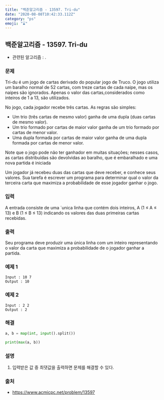 ```yaml
---
title: "백준알고리즘 - 13597. Tri-du"
date: "2020-08-08T10:42:33.112Z"
category: "ps"
emoji: "⌛"
---
```


## 백준알고리즘 - 13597. Tri-du

- 관련된 알고리즘 : .

### 문제

Tri-du é um jogo de cartas derivado do popular jogo de Truco. O jogo utiliza um baralho normal de 52 cartas, com treze cartas de cada naipe, mas os naipes são ignorados. Apenas o valor das cartas,considerados como inteiros de 1 a 13, são utilizados.

No jogo, cada jogador recebe três cartas. As regras são simples:

- Um trio (três cartas de mesmo valor) ganha de uma dupla (duas cartas de mesmo valor).
- Um trio formado por cartas de maior valor ganha de um trio formado por cartas de menor valor.
- Uma dupla formada por cartas de maior valor ganha de uma dupla formada por cartas de menor valor.

Note que o jogo pode não ter ganhador em muitas situações; nesses casos, as cartas distribuídas são devolvidas ao baralho, que é embaralhado e uma nova partida é iniciada

Um jogador já recebeu duas das cartas que deve receber, e conhece seus valores. Sua tarefa é escrever um programa para determinar qual o valor da terceira carta que maximiza a probabilidade de esse jogador ganhar o jogo.

### 입력

A entrada consiste de uma ´unica linha que contém dois inteiros, A (1 ≤ A ≤ 13) e B (1 ≤ B ≤ 13) indicando os valores das duas primeiras cartas recebidas.

### 출력

Seu programa deve produzir uma única linha com um inteiro representando o valor da carta que maximiza a probabilidade de o jogador ganhar a partida.

### 예제 1

```
Input : 10 7
Output : 10
```

### 예제 2

```
Input : 2 2
Output : 2
```

### 해결 

```python
a, b = map(int, input().split())

print(max(a, b))
```

### 설명

1. 입력받은 값 중 최댓값을 출력하면 문제를 해결할 수 있다.

### 출처

- https://www.acmicpc.net/problem/13597
